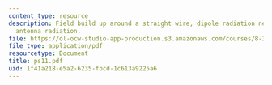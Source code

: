 ```yaml
---
content_type: resource
description: Field build up around a straight wire, dipole radiation near a surface,
  antenna radiation.
file: https://ol-ocw-studio-app-production.s3.amazonaws.com/courses/8-311-electromagnetic-theory-spring-2004/1f41a218e5a26235fbcd1c613a9225a6_ps11.pdf
file_type: application/pdf
resourcetype: Document
title: ps11.pdf
uid: 1f41a218-e5a2-6235-fbcd-1c613a9225a6
---
```

